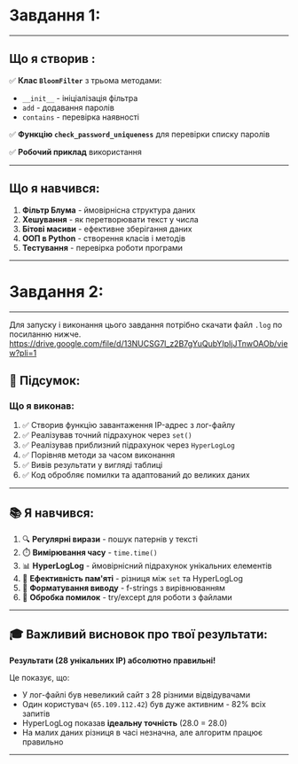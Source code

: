 
#  Завдання 1:
---

##  Що я створив :

✅ **Клас `BloomFilter`** з трьома методами:
   - `__init__` - ініціалізація фільтра
   - `add` - додавання паролів
   - `contains` - перевірка наявності

✅ **Функцію `check_password_uniqueness`** для перевірки списку паролів

✅ **Робочий приклад** використання

---

##  Що я навчився:

1.  **Фільтр Блума** - ймовірнісна структура даних
2.  **Хешування** - як перетворювати текст у числа
3.  **Бітові масиви** - ефективне зберігання даних
4.  **ООП в Python** - створення класів і методів
5.  **Тестування** - перевірка роботи програми

---
#  Завдання 2:
---
Для запуску і виконання цього завдання потрібно скачати файл `.log` по посиланню нижче.
https://drive.google.com/file/d/13NUCSG7l_z2B7gYuQubYIpIjJTnwOAOb/view?pli=1


## 🎯 Підсумок:

### Що я виконав:
1. ✅ Створив функцію завантаження IP-адрес з лог-файлу
2. ✅ Реалізував точний підрахунок через `set()`
3. ✅ Реалізував приблизний підрахунок через `HyperLogLog`
4. ✅ Порівняв методи за часом виконання
5. ✅ Вивів результати у вигляді таблиці
6. ✅ Код обробляє помилки та адаптований до великих даних

---

## 📚 Я навчився:

1. 🔍 **Регулярні вирази** - пошук патернів у тексті
2. ⏱️ **Вимірювання часу** - `time.time()`
3. 📊 **HyperLogLog** - ймовірнісний підрахунок унікальних елементів
4. 💾 **Ефективність пам'яті** - різниця між `set` та HyperLogLog
5. 📝 **Форматування виводу** - f-strings з вирівнюванням
6. 🐛 **Обробка помилок** - try/except для роботи з файлами

---

## 🎓 Важливий висновок про твої результати:

**Результати (28 унікальних IP) абсолютно правильні!**

Це показує, що:
- У лог-файлі був невеликий сайт з 28 різними відвідувачами
- Один користувач (`65.109.112.42`) був дуже активним - 82% всіх запитів
- HyperLogLog показав **ідеальну точність** (28.0 = 28.0)
- На малих даних різниця в часі незначна, але алгоритм працює правильно

---

